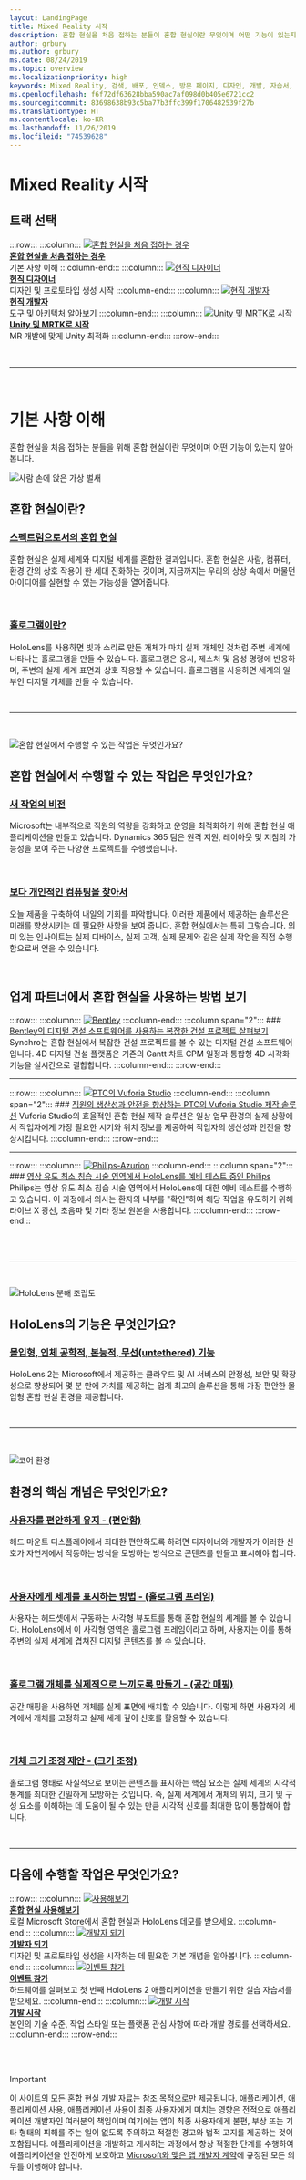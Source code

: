 ```yaml
---
layout: LandingPage
title: Mixed Reality 시작
description: 혼합 현실을 처음 접하는 분들이 혼합 현실이란 무엇이며 어떤 기능이 있는지 이해하는 데 도움이 됩니다.
author: grbury
ms.author: grbury
ms.date: 08/24/2019
ms.topic: overview
ms.localizationpriority: high
keywords: Mixed Reality, 검색, 배포, 인덱스, 방문 페이지, 디자인, 개발, 자습서, 샘플 앱, 기본 사항, 사례 연구, 리소스, HoloLens 방법, 오픈 소스 프로젝트
ms.openlocfilehash: f6f72df63628bba590ac7af098d0b405e6721cc2
ms.sourcegitcommit: 83698638b93c5ba77b3ffc399f1706482539f27b
ms.translationtype: HT
ms.contentlocale: ko-KR
ms.lasthandoff: 11/26/2019
ms.locfileid: "74539628"
---
```

# <a name="get-started-with-mixed-reality"></a>Mixed Reality 시작

## <a name="choose-your-track"></a>트랙 선택


:::row:::
    :::column:::
       [![혼합 현실을 처음 접하는 경우](images/Tile-New.jpg)](index.md#understand-the-basics)<br>
        **[혼합 현실을 처음 접하는 경우](index.md#understand-the-basics)**<br>
        기본 사항 이해
    :::column-end:::
    :::column:::
       [![현직 디자이너](images/Tile-Create.jpg)](design.md)<br>
        **[현직 디자이너](design.md)**<br>
        디자인 및 프로토타입 생성 시작
    :::column-end:::
    :::column:::
       [![현직 개발자](images/Tile-Develop.jpg)](development.md)<br>
        **[현직 개발자](development.md)**<br>
        도구 및 아키텍처 알아보기
    :::column-end:::
    :::column:::
       [![Unity 및 MRTK로 시작](images/Tile-JumpIn.jpg)](https://microsoft.github.io/MixedRealityToolkit-Unity/Documentation/GettingStartedWithTheMRTK.html)<br>
        **[Unity 및 MRTK로 시작](https://microsoft.github.io/MixedRealityToolkit-Unity/Documentation/GettingStartedWithTheMRTK.html)**<br>
        MR 개발에 맞게 Unity 최적화
    :::column-end:::
:::row-end:::


<br>

---

<br>

# <a name="understand-the-basics"></a>기본 사항 이해

혼합 현실을 처음 접하는 분들을 위해 혼합 현실이란 무엇이며 어떤 기능이 있는지 알아봅니다.


![사람 손에 앉은 가상 벌새](images/01_MixedReality.png)

## <a name="what-is-mixed-reality"></a>혼합 현실이란?


### <a name="mixed-reality-is-a-spectrummixed-realitymd"></a>[스펙트럼으로서의 혼합 현실](mixed-reality.md)
혼합 현실은 실제 세계와 디지털 세계를 혼합한 결과입니다. 혼합 현실은 사람, 컴퓨터, 환경 간의 상호 작용이 한 세대 진화하는 것이며, 지금까지는 우리의 상상 속에서 머물던 아이디어를 실현할 수 있는 가능성을 열어줍니다.

<br>


### <a name="what-is-a-hologramhologrammd"></a>[홀로그램이란?](hologram.md)
HoloLens를 사용하면 빛과 소리로 만든 개체가 마치 실제 개체인 것처럼 주변 세계에 나타나는 홀로그램을 만들 수 있습니다. 홀로그램은 응시, 제스처 및 음성 명령에 반응하며, 주변의 실제 세계 표면과 상호 작용할 수 있습니다. 홀로그램을 사용하면 세계의 일부인 디지털 개체를 만들 수 있습니다.

<br>


---

<br>

![혼합 현실에서 수행할 수 있는 작업은 무엇인가요?](images/HLS19_remoteAssistHologram_001.jpg)

## <a name="what-can-you-do-with-mixed-reality"></a>혼합 현실에서 수행할 수 있는 작업은 무엇인가요?

### <a name="a-new-vision-for-workhttpsdynamicsmicrosoftcommixed-realityoverview"></a>[새 작업의 비전](https://dynamics.microsoft.com//mixed-reality/overview/)
Microsoft는 내부적으로 직원의 역량을 강화하고 운영을 최적화하기 위해 혼합 현실 애플리케이션을 만들고 있습니다. Dynamics 365 팀은 원격 지원, 레이아웃 및 지침의 가능성을 보여 주는 다양한 프로젝트를 수행했습니다.

<br>

### <a name="the-pursuit-of-more-personal-computingcase-study-the-pursuit-of-more-personal-computingmd"></a>[보다 개인적인 컴퓨팅을 찾아서](case-study-the-pursuit-of-more-personal-computing.md)
오늘 제품을 구축하여 내일의 기회를 파악합니다. 이러한 제품에서 제공하는 솔루션은 미래를 향상시키는 데 필요한 사항을 보여 줍니다. 혼합 현실에서는 특히 그렇습니다. 의미 있는 인사이트는 실제 디바이스, 실제 고객, 실제 문제와 같은 실제 작업을 직접 수행함으로써 얻을 수 있습니다.


<br>



## <a name="see-how-industry-partners-are-using-mixed-reality"></a>업계 파트너에서 혼합 현실을 사용하는 방법 보기


:::row:::
    :::column:::
       [![Bentley](images/Bentley-Synchro1.jpg)](https://binged.it/31AR3kP)
    :::column-end:::
    :::column span="2":::
        ### <a name="view-complex-construction-projects-with-bentleys-digital-construction-softwarehttpsbingedit31ar3kp"></a>[Bentley의 디지털 건설 소프트웨어를 사용하는 복잡한 건설 프로젝트 살펴보기](https://binged.it/31AR3kP)
        Synchro는 혼합 현실에서 복잡한 건설 프로젝트를 볼 수 있는 디지털 건설 소프트웨어입니다. 4D 디지털 건설 플랫폼은 기존의 Gantt 차트 CPM 일정과 통합형 4D 시각화 기능을 실시간으로 결합합니다.
    :::column-end:::
:::row-end:::

---

:::row:::
    :::column:::
       [![PTC의 Vuforia Studio](images/PTC-Vuforia-Studio1.jpg)](https://binged.it/31ARrjh)
    :::column-end:::
    :::column span="2":::
        ### <a name="ptcs-vuforia-studio-authoring-solution-promotes-workforce-productivity-and-safetyhttpsbingedit31arrjh"></a>[직원의 생산성과 안전을 향상하는 PTC의 Vuforia Studio 제작 솔루션](https://binged.it/31ARrjh)
        Vuforia Studio의 효율적인 혼합 현실 제작 솔루션은 일상 업무 환경의 실제 상황에서 작업자에게 가장 필요한 시기와 위치 정보를 제공하여 작업자의 생산성과 안전을 향상시킵니다.
    :::column-end:::
:::row-end:::

---

:::row:::
    :::column:::
       [![Philips-Azurion](images/Philips-Azurion1.jpg)](https://binged.it/31B1RiR)
    :::column-end:::
    :::column span="2":::
        ### <a name="philips-is-piloting-hololens-in-the-domain-of-image-guided-minimally-invasive-procedureshttpsbingedit31b1rir"></a>[영상 유도 최소 침습 시술 영역에서 HoloLens를 예비 테스트 중인 Philips](https://binged.it/31B1RiR)
        Philips는 영상 유도 최소 침습 시술 영역에서 HoloLens에 대한 예비 테스트를 수행하고 있습니다. 이 과정에서 의사는 환자의 내부를 "확인"하여 해당 작업을 유도하기 위해 라이브 X 광선, 초음파 및 기타 정보 원본을 사용합니다.
    :::column-end:::
:::row-end:::

<br>

<br>

---

<br>

![HoloLens 분해 조립도](images/HoloLens2_ExplodedView_8k.png)

## <a name="what-are-the-capabilities-of-hololens"></a>HoloLens의 기능은 무엇인가요?

### <a name="immersive-ergonomic-instinctual-and-untetheredhttpswwwmicrosoftcomhololenshardware"></a>[몰입형, 인체 공학적, 본능적, 무선(untethered) 기능](https://www.microsoft.com//hololens/hardware)

HoloLens 2는 Microsoft에서 제공하는 클라우드 및 AI 서비스의 안정성, 보안 및 확장성으로 향상되어 몇 분 만에 가치를 제공하는 업계 최고의 솔루션을 통해 가장 편안한 몰입형 혼합 현실 환경을 제공합니다.

<br>

---

<br>

![코어 환경](images/text_in_unity_viewingangle.jpg)

## <a name="what-are-the-core-concepts-of-an-experience"></a>환경의 핵심 개념은 무엇인가요?

### <a name="keep-the-user-comfortable---comfortcomfortmd"></a>[사용자를 편안하게 유지 - (편안함)](comfort.md)
헤드 마운트 디스플레이에서 최대한 편안하도록 하려면 디자이너와 개발자가 이러한 신호가 자연계에서 작동하는 방식을 모방하는 방식으로 콘텐츠를 만들고 표시해야 합니다.

<br>

### <a name="how-the-user-sees-the-world---holographic-frameholographic-framemd"></a>[사용자에게 세계를 표시하는 방법 - (홀로그램 프레임)](holographic-frame.md)
사용자는 헤드셋에서 구동하는 사각형 뷰포트를 통해 혼합 현실의 세계를 볼 수 있습니다. HoloLens에서 이 사각형 영역은 홀로그램 프레임이라고 하며, 사용자는 이를 통해 주변의 실제 세계에 겹쳐진 디지털 콘텐츠를 볼 수 있습니다.

<br>

### <a name="making-holographic-objects-feel-real---spatial-mappingspatial-mappingmd"></a>[홀로그램 개체를 실제적으로 느끼도록 만들기 - (공간 매핑)](spatial-mapping.md)
공간 매핑을 사용하면 개체를 실제 표면에 배치할 수 있습니다. 이렇게 하면 사용자의 세계에서 개체를 고정하고 실제 세계 깊이 신호를 활용할 수 있습니다.

<br>

### <a name="suggesting-the-scale-of-an-object---scalescalemd"></a>[개체 크기 조정 제안 - (크기 조정)](scale.md)
홀로그램 형태로 사실적으로 보이는 콘텐츠를 표시하는 핵심 요소는 실제 세계의 시각적 통계를 최대한 긴밀하게 모방하는 것입니다. 즉, 실제 세계에서 개체의 위치, 크기 및 구성 요소를 이해하는 데 도움이 될 수 있는 만큼 시각적 신호를 최대한 많이 통합해야 합니다.


<br>

---

## <a name="what-would-you-like-to-do-next"></a>다음에 수행할 작업은 무엇인가요?


:::row:::
    :::column:::
       [![사용해보기](images/icon-hololensuser.jpg)](https://www.microsoft.com//windows/windows-mixed-reality?icid=SSM_Search_Promo_XCat_WindowsMixedReality_CTA1#storelocator)<br>
        **[혼합 현실 사용해보기](https://www.microsoft.com//windows/windows-mixed-reality?icid=SSM_Search_Promo_XCat_WindowsMixedReality_CTA1#storelocator)**<br>
        로컬 Microsoft Store에서 혼합 현실과 HoloLens 데모를 받으세요. 
    :::column-end:::
    :::column:::
        [![개발자 되기](images/icon-design.jpg)](design.md)<br>
        **[개발자 되기](design.md)**<br>
        디자인 및 프로토타입 생성을 시작하는 데 필요한 기본 개념을 알아봅니다.
    :::column-end:::
    :::column:::
        [![이벤트 참가](images/icon-calendar.jpg)](sf-academy-events.md)<br>
        **[이벤트 참가](sf-academy-events.md)**<br>
        하드웨어를 살펴보고 첫 번째 HoloLens 2 애플리케이션을 만들기 위한 실습 자습서를 받으세요.
    :::column-end:::
    :::column:::
        [![개발 시작](images/icon-developer.jpg)](development.md)<br>
        **[개발 시작](development.md)**<br>
        본인의 기술 수준, 작업 스타일 또는 플랫폼 관심 사항에 따라 개발 경로를 선택하세요.
    :::column-end:::
:::row-end:::


<br>

<br>



>[!IMPORTANT]
>이 사이트의 모든 혼합 현실 개발 자료는 참조 목적으로만 제공됩니다. 애플리케이션, 애플리케이션 사용, 애플리케이션 사용이 최종 사용자에게 미치는 영향은 전적으로 애플리케이션 개발자인 여러분의 책임이며 여기에는 앱이 최종 사용자에게 불편, 부상 또는 기타 형태의 피해를 주는 일이 없도록 주의하고 적절한 경고와 법적 고지를 제공하는 것이 포함됩니다. 애플리케이션을 개발하고 게시하는 과정에서 항상 적절한 단계를 수행하여 애플리케이션을 안전하게 보호하고 [Microsoft와 맺은 앱 개발자 계약](https://docs.microsoft.com/legal/windows/agreements/app-developer-agreement)에 규정된 모든 의무를 이행해야 합니다. 
